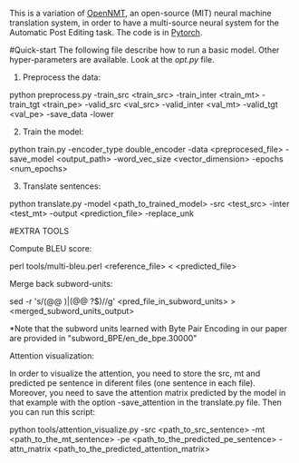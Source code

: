 This is a variation of [OpenNMT](https://github.com/OpenNMT/OpenNMT),
an open-source (MIT) neural machine translation system, in order to have a multi-source neural system for the Automatic Post Editing task. The code is in [Pytorch](https://github.com/pytorch/pytorch).

#Quick-start
The following file describe how to run a basic model. Other hyper-parameters are available. Look at the _opt.py_ file.

1. Preprocess the data:

python preprocess.py -train_src <train_src> -train_inter <train_mt> -train_tgt <train_pe> -valid_src <val_src> -valid_inter <val_mt> -valid_tgt <val_pe> -save_data <output> -lower

2. Train the model:

python train.py -encoder_type double_encoder -data <preprocesed_file> -save_model <output_path> -word_vec_size <vector_dimension> -epochs <num_epochs>

3. Translate sentences:

python translate.py -model <path_to_trained_model> -src <test_src> -inter <test_mt> -output <prediction_file> -replace_unk


#EXTRA TOOLS

Compute BLEU score:

perl tools/multi-bleu.perl <reference_file> < <predicted_file>

Merge back subword-units:

sed -r 's/(@@ )|(@@ ?$)//g' <pred_file_in_subword_units> > <merged_subword_units_output>

*Note that the subword units learned with Byte Pair Encoding in our paper are provided in "subword_BPE/en_de_bpe.30000"

Attention visualization:

In order to visualize the attention, you need to store the src, mt and predicted pe sentence in diferent files (one sentence in each file). Moreover, you need to save the attention matrix predicted by the model in that example with the option -save_attention in the translate.py file. Then you can run this script:

python tools/attention_visualize.py -src <path_to_src_sentence> -mt <path_to_the_mt_sentence> -pe <path_to_the_predicted_pe_sentence> -attn_matrix <path_to_the_predicted_attention_matrix>
